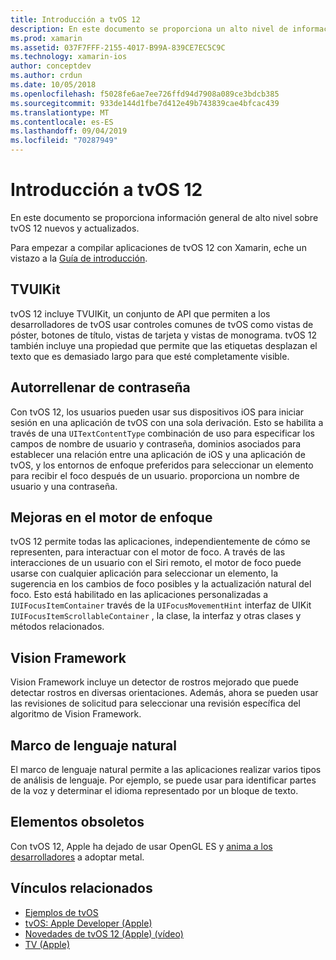 ```yaml
---
title: Introducción a tvOS 12
description: En este documento se proporciona un alto nivel de información general de las características nuevas y actualizadas de tvOS 12 para los que la C# versión preliminar de Xamarin proporciona enlaces actualmente.
ms.prod: xamarin
ms.assetid: 037F7FFF-2155-4017-B99A-839CE7EC5C9C
ms.technology: xamarin-ios
author: conceptdev
ms.author: crdun
ms.date: 10/05/2018
ms.openlocfilehash: f5028fe6ae7ee726ffd94d7908a089ce3bdcb385
ms.sourcegitcommit: 933de144d1fbe7d412e49b743839cae4bfcac439
ms.translationtype: MT
ms.contentlocale: es-ES
ms.lasthandoff: 09/04/2019
ms.locfileid: "70287949"
---
```

# <a name="introduction-to-tvos-12"></a>Introducción a tvOS 12

En este documento se proporciona información general de alto nivel sobre tvOS 12 nuevos y actualizados.

Para empezar a compilar aplicaciones de tvOS 12 con Xamarin, eche un vistazo a la [Guía de introducción](~/ios/platform/introduction-to-ios12/get-started.md).

## <a name="tvuikit"></a>TVUIKit

tvOS 12 incluye TVUIKit, un conjunto de API que permiten a los desarrolladores de tvOS usar controles comunes de tvOS como vistas de póster, botones de título, vistas de tarjeta y vistas de monograma. tvOS 12 también incluye una propiedad que permite que las etiquetas desplazan el texto que es demasiado largo para que esté completamente visible.

## <a name="password-autofill"></a>Autorrellenar de contraseña

Con tvOS 12, los usuarios pueden usar sus dispositivos iOS para iniciar sesión en una aplicación de tvOS con una sola derivación. Esto se habilita a través de una `UITextContentType` combinación de uso para especificar los campos de nombre de usuario y contraseña, dominios asociados para establecer una relación entre una aplicación de iOS y una aplicación de tvOS, y los entornos de enfoque preferidos para seleccionar un elemento para recibir el foco después de un usuario. proporciona un nombre de usuario y una contraseña.

## <a name="focus-engine-enhancements"></a>Mejoras en el motor de enfoque

tvOS 12 permite todas las aplicaciones, independientemente de cómo se representen, para interactuar con el motor de foco. A través de las interacciones de un usuario con el Siri remoto, el motor de foco puede usarse con cualquier aplicación para seleccionar un elemento, la sugerencia en los cambios de foco posibles y la actualización natural del foco. Esto está habilitado en las aplicaciones personalizadas a `IUIFocusItemContainer` través de la `UIFocusMovementHint` interfaz de UIKit `IUIFocusItemScrollableContainer` , la clase, la interfaz y otras clases y métodos relacionados.

## <a name="vision-framework"></a>Vision Framework

Vision Framework incluye un detector de rostros mejorado que puede detectar rostros en diversas orientaciones. Además, ahora se pueden usar las revisiones de solicitud para seleccionar una revisión específica del algoritmo de Vision Framework.

## <a name="natural-language-framework"></a>Marco de lenguaje natural

El marco de lenguaje natural permite a las aplicaciones realizar varios tipos de análisis de lenguaje. Por ejemplo, se puede usar para identificar partes de la voz y determinar el idioma representado por un bloque de texto.

## <a name="deprecations"></a>Elementos obsoletos

Con tvOS 12, Apple ha dejado de usar OpenGL ES y [anima a los desarrolladores](https://developer.apple.com/tvos/whats-new/) a adoptar metal.

## <a name="related-links"></a>Vínculos relacionados

- [Ejemplos de tvOS](https://docs.microsoft.com/samples/browse/?products=xamarin&term=Xamarin.iOS+tvOS)
- [tvOS: Apple Developer (Apple)](https://developer.apple.com/tvos/)
- [Novedades de tvOS 12 (Apple) (vídeo)](https://developer.apple.com/videos/play/wwdc2018/208/)
- [TV (Apple)](https://www.apple.com/tv/)
